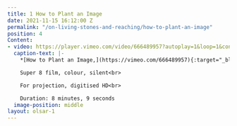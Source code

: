 ```yaml
---
title: 1 How to Plant an Image
date: 2021-11-15 16:12:00 Z
permalink: "/on-living-stones-and-reaching/how-to-plant-an-image"
position: 4
Content:
- video: https://player.vimeo.com/video/666489957?autoplay=1&loop=1&controls=false&muted=1
  caption-text: |-
    *[How to Plant an Image,](https://vimeo.com/666489957){:target="_blank"}* 2020<br>

    Super 8 film, colour, silent<br>

    For projection, digitised HD<br>

    Duration: 8 minutes, 9 seconds
  image-position: middle
layout: olsar-1
---
```


